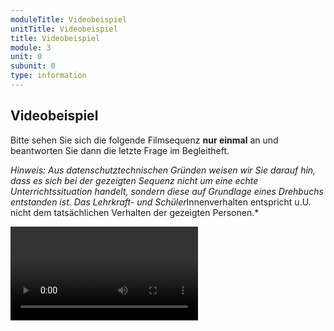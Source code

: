 ```yaml
---
moduleTitle: Videobeispiel
unitTitle: Videobeispiel
title: Videobeispiel
module: 3
unit: 0
subunit: 0
type: information
---
```


## Videobeispiel

Bitte sehen Sie sich die folgende Filmsequenz **nur einmal** an und beantworten Sie dann die letzte Frage im Begleitheft. 

*Hinweis: Aus datenschutztechnischen Gründen weisen wir Sie darauf hin, dass es sich bei der gezeigten Sequenz nicht um eine echte Unterrichtssituation handelt, sondern diese auf Grundlage eines Drehbuchs entstanden ist. Das Lehrkraft- und Schüler*Innenverhalten entspricht u.U. nicht dem tatsächlichen Verhalten der gezeigten Personen.*

<video name="/videos/V6_Verstaerkerplan_komp.mp4"></video>